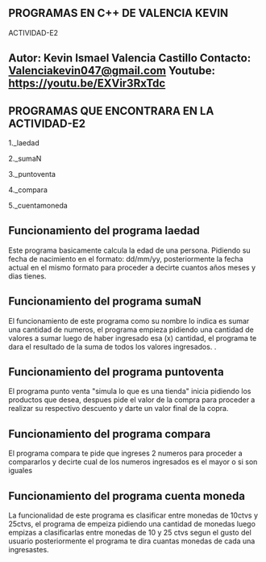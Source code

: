 ## PROGRAMAS EN C++ DE VALENCIA KEVIN
ACTIVIDAD-E2
## Autor: Kevin Ismael Valencia Castillo  Contacto: Valenciakevin047@gmail.com  Youtube: https://youtu.be/EXVir3RxTdc

## PROGRAMAS QUE ENCONTRARA EN LA ACTIVIDAD-E2  
1._laedad 

2._sumaN

3._puntoventa

4._compara

5._cuentamoneda

## Funcionamiento del programa laedad
Este programa basicamente calcula la edad de una persona. Pidiendo su fecha de nacimiento en el formato: dd/mm/yy, posteriormente la fecha actual en el mismo formato para proceder a decirte cuantos años meses y dias tienes.

## Funcionamiento del programa sumaN
El funcionamiento de este programa como su nombre lo indica es sumar una cantidad de numeros, el programa empieza pidiendo una cantidad de valores a sumar luego de haber ingresado esa (x) cantidad, el programa te dara el resultado de la suma de todos los valores ingresados. 
.
## Funcionamiento del programa puntoventa
El programa punto venta "simula lo que es una tienda" inicia pidiendo los productos que desea, despues pide el valor de la compra para proceder a realizar su respectivo descuento y darte un valor final de la copra.

## Funcionamiento del programa compara
El programa compara te pide que ingreses 2 numeros para proceder a compararlos y decirte cual de los numeros ingresados es el mayor o si son iguales 

## Funcionamiento del programa cuenta moneda 
La funcionalidad de este programa es clasificar entre monedas de 10ctvs y 25ctvs, el programa de empeiza pidiendo una cantidad de monedas luego empizas a clasificarlas entre monedas de 10 y 25 ctvs segun el gusto del usuario posteriormente el programa te dira cuantas monedas de cada una ingresastes.
